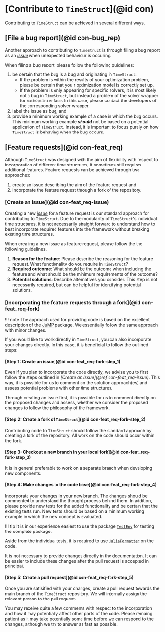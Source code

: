 # [Contribute to `TimeStruct`](@id con)

Contributing to `TimeStruct` can be achieved in several different ways.

## [File a bug report](@id con-bug_rep)

Another approach to contributing to `TimeStruct` is through filing a bug report as an *[issue](https://github.com/sintefore/TimeStruct.jl/issues/new)* when unexpected behaviour is occuring.

When filing a bug report, please follow the following guidelines:

1. be certain that the bug is a bug and originating in `TimeStruct`:
    - If the problem is within the results of your optimization problem, please be certain that you r optimization model is correctly set up.
    - If the problem is only appearing for specific solvers, it is most likely not a bug in `TimeStruct`, but instead a problem of the solver wrapper for `MathOptInterface`.
      In this case, please contact the developers of the corresponding solver wrapper.
2. label the issue as bug, and
3. provide a minimum working example of a case in which the bug occurs.
   This minimum working example _**should**_ not be based on a potential application of `TimeStruct`.
   Instead, it is important to focus purely on how `TimeStruct` is behaving when the bug occurs.

## [Feature requests](@id con-feat_req)

Although `TimeStruct` was designed with the aim of flexibility with respect to incorporation of different time structures, it sometimes still requires additional features.
Feature requests can be achieved through two approaches:

1. create an issue describing the aim of the feature request and
2. incorporate the feature request through a fork of the repository.

### [Create an Issue](@id con-feat_req-issue)

Creating a new *[issue](https://github.com/sintefore/TimeStruct.jl/issues/new)* for a feature request is our standard approach for contributing to `TimeStruct`.
Due to the modularity of `TimeStruct`'s individual time structures, it is not necessarily straight forward to understand how to best incorporate required features into the framework without breaking existing time structures.

When creating a new issue as feature request, please follow the the following guidelines.

1. **Reason for the feature**: Please describe the reasoning for the feature request. What functionality do you require in `TimeStruct`?
2. **Required outcome**: What should be the outcome when including the feature and what should be the minimum requirements of the outcome?
3. **Potential solutions**: Describe alternatives you consider. This step is not necessarily required, but can be helpful for identifying potential solutions.

### [Incorporating the feature requests through a fork](@id con-feat_req-fork)

!!! note
    The approach used for providing code is based on the excellent description of the [JuMP](https://jump.dev/JuMP.jl/stable/developers/contributing/#Contribute-code-to-JuMP) package.
    We essentially follow the same approach with minor changes.

If you would like to work directly in `TimeStruct`, you can also incorporate your changes directly.
In this case, it is beneficial to follow the outlined steps:

#### [Step 1: Create an issue](@id con-feat_req-fork-step_1)

Even if you plan to incorporate the code directly, we advise you to first follow the steps outlined in *[Create an Issue](@ref con-feat_req-issue)*.
This way, it is possible for us to comment on the solution approach(es) and assess potential problems with other time structures.

Through creating an issue first, it is possible for us to comment directly on the proposed changes and assess, whether we consider the proposed changes to follow the philosophy of the framework.

#### [Step 2: Create a fork of `TimeStruct`](@id con-feat_req-fork-step_2)

Contributing code to `TimeStruct` should follow the standard approach by creating a fork of the repository.
All work on the code should occur within the fork.

#### [Step 3: Checkout a new branch in your local fork](@id con-feat_req-fork-step_3)

It is in general preferable to work on a separate branch when developing new components.

#### [Step 4: Make changes to the code base](@id con-feat_req-fork-step_4)

Incorporate your changes in your new branch.
The changes should be commented to understand the thought process behind them.
In addition, please provide new tests for the added functionality and be certain that the existing tests run.
New tests should be based on a minimum working example in which the new concept is evaluated.

!!! tip
    It is in our experience easiest to use the package [`TestEnv`](https://github.com/JuliaTesting/TestEnv.jl) for testing the complete package.

Aside from the individual tests, it is required to use [`JuliaFormatter`](https://domluna.github.io/JuliaFormatter.jl/stable/) on the code.

It is not necessary to provide changes directly in the documentation.
It can be easier to include these changes after the pull request is accepted in principal.

#### [Step 5: Create a pull request](@id con-feat_req-fork-step_5)

Once you are satisified with your changes, create a pull request towards the main branch of the `TimeStruct` repository.
We will internally assign the relevant person to the pull request.

You may receive quite a few comments with respect to the incorporation and how it may potentially affect other parts of the code.
Please remaing patient as it may take potentially some time before we can respond to the changes, although we try to answer as fast as possible.
